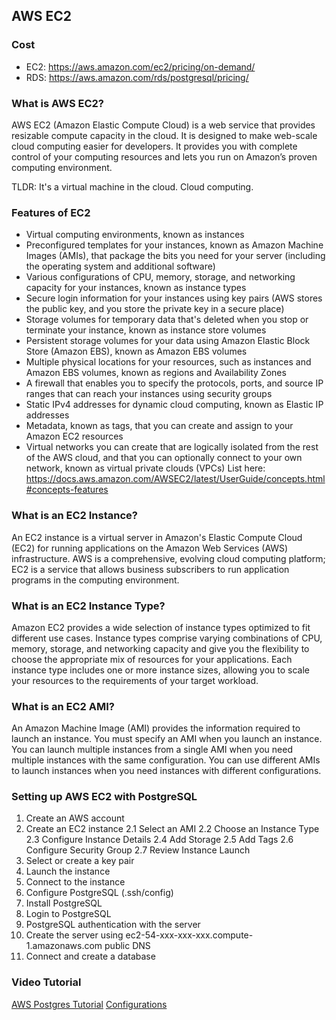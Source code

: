 ## AWS EC2

### Cost
- EC2: https://aws.amazon.com/ec2/pricing/on-demand/
- RDS: https://aws.amazon.com/rds/postgresql/pricing/

### What is AWS EC2?
AWS EC2 (Amazon Elastic Compute Cloud) is a web service that provides resizable compute capacity in the cloud. It is designed to make web-scale cloud computing easier for developers. It provides you with complete control of your computing resources and lets you run on Amazon’s proven computing environment.

TLDR: It's a virtual machine in the cloud. Cloud computing. 

### Features of EC2
- Virtual computing environments, known as instances
- Preconfigured templates for your instances, known as Amazon Machine Images (AMIs), that package the bits you need for your server (including the operating system and additional software)
- Various configurations of CPU, memory, storage, and networking capacity for your instances, known as instance types
- Secure login information for your instances using key pairs (AWS stores the public key, and you store the private key in a secure place)
- Storage volumes for temporary data that's deleted when you stop or terminate your instance, known as instance store volumes
- Persistent storage volumes for your data using Amazon Elastic Block Store (Amazon EBS), known as Amazon EBS volumes
- Multiple physical locations for your resources, such as instances and Amazon EBS volumes, known as regions and Availability Zones
- A firewall that enables you to specify the protocols, ports, and source IP ranges that can reach your instances using security groups
- Static IPv4 addresses for dynamic cloud computing, known as Elastic IP addresses
- Metadata, known as tags, that you can create and assign to your Amazon EC2 resources
- Virtual networks you can create that are logically isolated from the rest of the AWS cloud, and that you can optionally connect to your own network, known as virtual private clouds (VPCs)
List here: https://docs.aws.amazon.com/AWSEC2/latest/UserGuide/concepts.html#concepts-features

### What is an EC2 Instance?
An EC2 instance is a virtual server in Amazon's Elastic Compute Cloud (EC2) for running applications on the Amazon Web Services (AWS) infrastructure. AWS is a comprehensive, evolving cloud computing platform; EC2 is a service that allows business subscribers to run application programs in the computing environment.

### What is an EC2 Instance Type?
Amazon EC2 provides a wide selection of instance types optimized to fit different use cases. Instance types comprise varying combinations of CPU, memory, storage, and networking capacity and give you the flexibility to choose the appropriate mix of resources for your applications. Each instance type includes one or more instance sizes, allowing you to scale your resources to the requirements of your target workload.

### What is an EC2 AMI?
An Amazon Machine Image (AMI) provides the information required to launch an instance. You must specify an AMI when you launch an instance. You can launch multiple instances from a single AMI when you need multiple instances with the same configuration. You can use different AMIs to launch instances when you need instances with different configurations.

### Setting up AWS EC2 with PostgreSQL
1. Create an AWS account
2. Create an EC2 instance
    2.1 Select an AMI
    2.2 Choose an Instance Type
    2.3 Configure Instance Details
    2.4 Add Storage
    2.5 Add Tags
    2.6 Configure Security Group
    2.7 Review Instance Launch
3. Select or create a key pair
4. Launch the instance
5. Connect to the instance
6. Configure PostgreSQL (.ssh/config)
7. Install PostgreSQL
8. Login to PostgreSQL
9. PostgreSQL authentication with the server
10. Create the server using ec2-54-xxx-xxx-xxx.compute-1.amazonaws.com public DNS
11. Connect and create a database

### Video Tutorial
[AWS Postgres Tutorial](https://www.youtube.com/watch?v=LV2ooRnZqpg)
[Configurations](https://www.youtube.com/watch?v=-UAsEKkh9i8)





